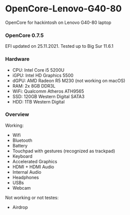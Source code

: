 # OpenCore-Lenovo-G40-80
OpenCore for hackintosh on Lenovo G40-80 laptop

### OpenCore 0.7.5
EFI updated on 25.11.2021. Tested up to Big Sur 11.6.1

### Hardware
- CPU: Intel Core i5 5200U
- iGPU: Intel HD Graphics 5500
- dGPU: AMD Radeon R5 M230 (not working on macOS)
- RAM: 2x 8GB DDR3L
- WiFi: Qualcomm Atheros ATH9565
- SSD: 120GB Western Digital SATA3
- HDD: 1TB Western Digital

### Overview
Working:
- Wifi
- Bluetooth
- Battery
- Touchpad with gestures (recognized as trackpad)
- Keyboard
- Accelerated Graphics
- HDMI + HDMI Audio
- Internal Audio
- Headphones
- USBs
- Webcam

Not working or not testes:
- Airdrop
